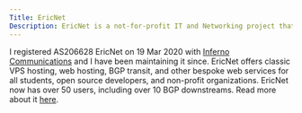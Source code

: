 ```yaml
---
Title: EricNet
Description: EricNet is a not-for-profit IT and Networking project that provides free hosting and BGP upstream to students and open-source projects. EricNet offers classic VPS Hosting, web hosting, BGP transit, and other bespoke web services for all students, open source developers, and non-profit organizations. EricNet has over 50 users and 10 BGP downstreams.
---
```


I registered AS206628 EricNet on 19 Mar 2020 with [Inferno
Communications](https://infernocomms.com/) and I have been maintaining it since.
EricNet offers classic VPS hosting, web hosting, BGP transit, and other bespoke
web services for all students, open source developers, and non-profit
organizations. EricNet now has over 50 users, including over 10 BGP downstreams.
Read more about it [here](https://as206628.net).
